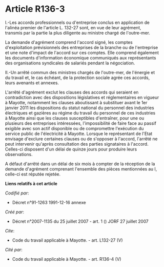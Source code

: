 # Article R136-3

I.-Les accords professionnels ou d'entreprise conclus en application de l'alinéa premier de l'article L. 132-27 sont, en vue
de leur agrément, transmis par la partie la plus diligente au ministre chargé de l'outre-mer. 

La demande d'agrément comprend l'accord signé, les comptes d'exploitation prévisionnels des entreprises de la branche ou de
l'entreprise et une note d'impact de l'accord sur ces comptes. Elle comprend également les documents d'information économique
communiqués aux représentants des organisations syndicales de salariés pendant la négociation. 

II.-Un arrêté commun des ministres chargés de l'outre-mer, de l'énergie et du travail et, le cas échéant, de la protection
sociale agrée ces accords, leurs avenants et annexes. 

L'arrêté d'agrément exclut les clauses des accords qui seraient en contradiction avec des dispositions législatives et
réglementaires en vigueur à Mayotte, notamment les clauses aboutissant à substituer avant le 1er janvier 2011 les
dispositions du statut national du personnel des industries électriques et gazières au régime du travail du personnel de ces
industries à Mayotte ainsi que les clauses susceptibles d'entraîner, pour une ou plusieurs des entreprises intéressées,
l'impossibilité de faire face au passif exigible avec son actif disponible ou de compromettre l'exécution du service public
de l'électricité à Mayotte. Lorsque le représentant de l'Etat envisage d'exclure certaines clauses ou de s'opposer à
l'accord, l'arrêté ne peut intervenir qu'après consultation des parties signataires à l'accord. Celles-ci disposent d'un
délai de quinze jours pour produire leurs observations. 

A défaut d'arrêté dans un délai de six mois à compter de la réception de la demande d'agrément comprenant l'ensemble des
pièces mentionnées au I, celle-ci est réputée rejetée.

**Liens relatifs à cet article**

_Codifié par_:

  - Décret n°91-1263 1991-12-16 annexe

_Créé par_:

  - Décret n°2007-1135 du 25 juillet 2007 - art. 1 () JORF 27 juillet 2007

_Cite_:

  - Code du travail applicable à Mayotte. - art. L132-27 (V)

_Cité par_:

  - Code du travail applicable à Mayotte. - art. R136-4 (V)
